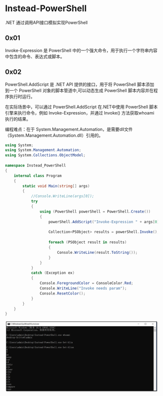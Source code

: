 # Instead-PowerShell
 .NET 通过调用API接口模拟实现PowerShell

## 0x01

Invoke-Expression 是 PowerShell 中的一个强大命令，用于执行一个字符串内容中包含的命令、表达式或脚本。

## 0x02

PowerShell.AddScript 是 .NET API 提供的接口，用于将 PowerShell 脚本添加到一个 PowerShell 对象的脚本管道中,可以动态生成 PowerShell 脚本内容并在程序执行时运行。

在实际场景中，可以通过 PowerShell.AddScript 在.NET中使用 PowerShell 脚本引擎来执行命令，例如 Invoke-Expression，并通过 Invoke() 方法获取whoami执行的结果。

编程难点：在于 System.Management.Automation，是需要dll文件（System.Management.Automation.dll）引用的。

```c#
using System;
using System.Management.Automation;
using System.Collections.ObjectModel;

namespace Instead_PowerShell
{
    internal class Program
    {
        static void Main(string[] args)
        {
            //Console.WriteLine(args[0]);
            try
            {
                using (PowerShell powerShell = PowerShell.Create())
                {
                    powerShell.AddScript("Invoke-Expression " + args[0]);

                    Collection<PSObject> results = powerShell.Invoke();

                    foreach (PSObject result in results)
                    {
                        Console.WriteLine(result.ToString());
                    }
                }
            }
            catch (Exception ex) 
            {
                Console.ForegroundColor = ConsoleColor.Red;
                Console.WriteLine("Invoke needs param");
                Console.ResetColor();
            }
        }
    }
}

```

![image-20250106175612593](assets/image-20250106175612593.png)

